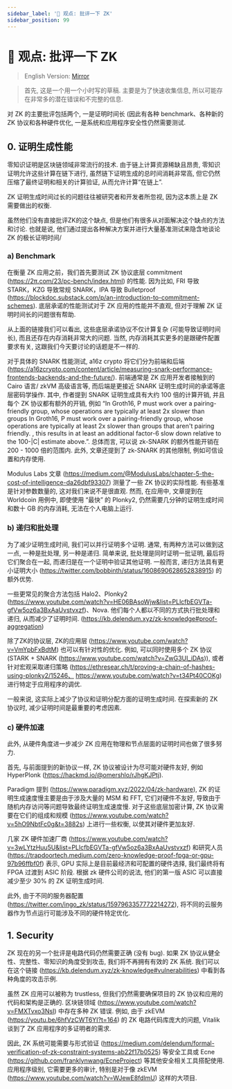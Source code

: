 ```yaml
---
sidebar_label: '😤 观点: 批评一下 ZK'
sidebar_position: 99
---
```


# 😤 观点: 批评一下 ZK

> English Version: [Mirror](https://mirror.xyz/msfew.eth/Q0NQDYIerEqqK4N7tMDX4OTIJ0flpPMgdH-XCNociEU)

> 首先, 这是一个用一个小时写的草稿. 主要是为了快速收集信息, 所以可能存在非常多的潜在错误和不完整的信息.

对 ZK 的主要批评包括两个, 一是证明时间长 (因此有各种 benchmark、各种新的 ZK 协议和各种硬件优化, 一是系统和应用程序安全性仍然需要测试.

## 0. 证明生成性能

零知识证明是区块链领域非常流行的技术. 由于链上计算资源稀缺且昂贵, 零知识证明允许这些计算在链下进行, 虽然链下证明生成的总时间消耗非常高, 但它仍然压缩了最终证明和相关的计算验证, 从而允许计算“在链上”.

ZK 证明生成时间过长的问题往往被研究者和开发者所忽视, 因为这本质上是 ZK 需要做出的权衡.

虽然他们没有直接批评ZK的这个缺点, 但是他们有很多从对面解决这个缺点的方法和讨论. 也就是说, 他们通过提出各种解决方案并进行大量基准测试来隐含地谈论 ZK 的极长证明时间/

### a) Benchmark

在衡量 ZK 应用之前，我们首先要测试 ZK 协议底层 commitment (https://2π.com/23/pc-bench/index.html) 的性能. 因为比如, FRI 导致 STARK，KZG 导致常规 SNARK，IPA 导致 Bulletproof (https://blockdoc.substack.com/p/an-introduction-to-commitment-schemes). 底层承诺的性能测试对于 ZK 应用的性能并不直观, 但对于理解 ZK 证明时间长的问题很有帮助.

从上面的链接我们可以看出, 这些底层承诺协议不仅计算复杂 (可能导致证明时间长), 而且还存在内存消耗非常大的问题. 当然, 内存消耗其实更多的是跟硬件配置要求有关, 这跟我们今天要讨论的话题是不一样的.

对于具体的 SNARK 性能测试, a16z crypto 将它们分为前端和后端 (https://a16zcrypto.com/content/article/measuring-snark-performance-frontends-backends-and-the-future/). 前端通常是 ZK 应用开发者接触到的 Cairo 语言/ zkVM 高级语言等, 而后端是更接近 SNARK 证明生成时间的承诺等底层密码学操作. 其中, 作者提到 SNARK 证明生成具有大约 100 倍的计算开销, 并且每个 ZK 协议都有额外的开销, 例如 “In Groth16, P must work over a pairing-friendly group, whose operations are typically at least 2x slower than groups In Groth16, P must work over a pairing-friendly group, whose operations are typically at least 2x slower than groups that aren't pairing friendly. , this results in at least an additional factor-6 slow down relative to the 100-|C| estimate above.”. 总体而言, 可以说 zk-SNARK 的额外性能开销在 200 - 1000 倍的范围内. 此外, 文章还提到了 zk-SNARK 的其他限制, 例如可信设置和内存使用.

Modulus Labs 文章 (https://medium.com/@ModulusLabs/chapter-5-the-cost-of-intelligence-da26dbf93307) 测量了一些 ZK 协议的实际性能. 有些基准是针对参数数量的, 这对我们来说不是很直观. 然而, 在应用中, 文章提到在 Worldcoin 用例中, 即使使用 “最快” 的 Plonky2, 仍然需要几分钟的证明生成时间和数十 GB 的内存消耗, 无法在个人电脑上运行.

### b) 递归和批处理

为了减少证明生成时间, 我们可以并行证明多个证明. 通常, 有两种方法可以做到这一点, 一种是批处理, 另一种是递归. 简单来说, 批处理是同时证明一批证明, 最后将它们聚合在一起, 而递归是在一个证明中验证其他证明. 一般而言, 递归方法具有更小证明大小 (https://twitter.com/bobbinth/status/1608690628652838915) 的额外优势.

一些更常见的聚合方法包括 Halo2、Plonky2 (https://www.youtube.com/watch?v=HE06BAsoWjw&list=PLlcfbEGVTa-gfVw5oz6a3BxAaUvstvxzf)、Nova. 他们每个人都以不同的方式执行批处理和递归, 从而减少了证明时间. (https://kb.delendum.xyz/zk-knowledge#proof-aggregation)

除了ZK的协议层, ZK的应用层 (https://www.youtube.com/watch?v=VmYpbFxBdtM) 也可以有针对性的优化. 例如, 可以同时使用多个 ZK 协议 (STARK + SNARK (https://www.youtube.com/watch?v=ZwG3UI_iDAs)), 或者针对宏观采取递归策略 (https://ethresear.ch/t/proving-a-chain-of-hashes-using-plonky2/15246、 https://www.youtube.com/watch?v=t34Pt40COKg) 进行特定于应用程序的调优.

一般来说, 这实际上减少了协议和证明分配方面的证明生成时间. 在探索新的 ZK 协议时, 减少证明时间是最重要的考虑因素.

### c) 硬件加速

此外, 从硬件角度进一步减少 ZK 应用在物理和节点层面的证明时间也做了很多努力.

首先, 与前面提到的新协议一样, ZK 协议被设计为尽可能对硬件友好, 例如 HyperPlonk (https://hackmd.io/@omershlo/rJhgKJPtj).

Paradigm 提到 (https://www.paradigm.xyz/2022/04/zk-hardware), ZK 的证明生成速度慢主要是由于涉及大量的 MSM 和 FFT, 它们对硬件不友好, 导致由于随机内存访问等问题导致最终证明生成速度慢. 对于这些底层加密计算, ZK 协议需要在它们的组成和规模 (https://www.youtube.com/watch?v=5hO9NbtFc0g&t=3882s) 上进行一些权衡, 以使其对硬件更加友好.

几家 ZK 硬件加速厂商 (https://www.youtube.com/watch?v=3wLYtzHuu5U&list=PLlcfbEGVTa-gfVw5oz6a3BxAaUvstvxzf) 和研究人员 (https://trapdoortech.medium.com/zero-knowledge-proof-fpga-or-gpu-97b96ffbf0f) 表示, GPU 实际上是目前最经济和可配置的硬件选择, 我们最终将有 FPGA 过渡到 ASIC 阶段. 根据 zk 硬件公司的说法, 他们的第一版 ASIC 可以直接减少至少 30% 的 ZK 证明生成时间.

此外, 由于不同的服务器配置 (https://twitter.com/ingo_zk/status/1597963357772214272), 将不同的云服务器作为节点运行可能涉及不同的硬件特定优化.

## 1. Security

ZK 现在的另一个批评是电路代码仍然需要正确 (没有 bug). 如果 ZK 协议从健全性、完整性、零知识的角度受到攻击, 我们将不再拥有有效的 ZK 系统. 我们可以在这个链接 (https://kb.delendum.xyz/zk-knowledge#vulnerabilities) 中看到各种角度的攻击示例.

虽然 ZK 应用可以被称为 trustless, 但我们仍然需要确保项目的 ZK 协议和应用的代码和架构是正确的. 区块链领域 (https://www.youtube.com/watch?v=FMXTvxo3NsI) 中存在多种 ZK 错误. 例如, 由于 zkEVM (https://youtu.be/6hfVzCWT6YI?t=164) 的 ZK 电路代码库庞大的问题, Vitalik 谈到了 ZK 应用程序的多证明者的需求.

因此, ZK 系统可能需要与形式验证 (https://medium.com/delendum/formal-verification-of-zk-constraint-systems-ab22f17b0525) 等安全工具或 Ecne (https://github.com/franklynwang/EcneProject) 等其他安全相关工具搭配使用. 应用程序级别, 它需要更多的审计, 特别是对于像 zkEVM (https://www.youtube.com/watch?v=WJewE8fdlmU) 这样的大项目.

